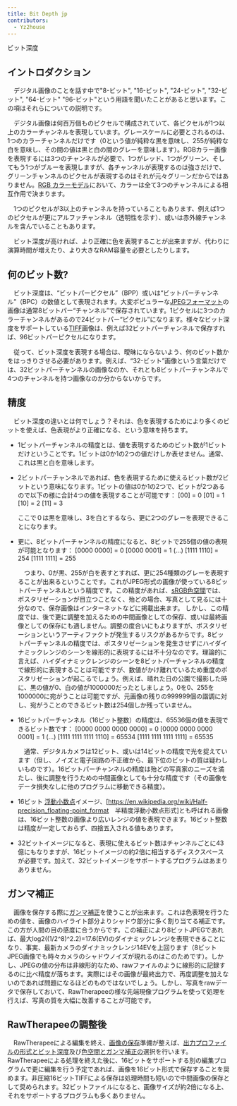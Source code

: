 ```yaml
---
title: Bit Depth jp
contributors:
  - Yz2house
---
```


<div class="pagetitle">

ビット深度

</div>

## イントロダクション

　デジタル画像のことを話す中で"8-ビット", "16-ビット", "24-ビット",
"32-ビット", "64-ビット"
"96-ビット"という用語を聞いたことがあると思います。この項はそれらについての説明です。

　デジタル画像は何百万個ものピクセルで構成されていて、各ピクセルが1つ以上のカラーチャンネルを表現しています。グレースケールに必要とされるのは、1つのカラーチャンネルだけです（0という値が純粋な黒を意味し、255が純粋な白を意味し、その間の値は黒と白の間のグレーを意味します）。RGBカラー画像を表現するには3つのチャンネルが必要で、1つがレッド、1つがグリーン、そしてもう1つがブルーを表現しますが、各チャンネルが表現するのは強さだけで、グリーンチャンネルのピクセルが表現するのはそれが元々グリーンだからではありません。[RGB
カラーモデル](https://en.wikipedia.org/wiki/RGB_color_model)において、カラーは全て3つのチャンネルによる相互作用で決まります。

　1つのピクセルが3以上のチャンネルを持っていることもあります、例えば1つのピクセルが更にアルファチャンネル（透明性を示す）、或いは赤外線チャンネルを含んでいることもあります。

　ビット深度が高ければ、より正確に色を表現することが出来ますが、代わりに演算時間が増えたり、より大きなRAM容量を必要としたりします。

## 何のビット数?

　ビット深度は、“ビットパーピクセル”（BPP）或いは“ビットパーチャンネル”（BPC）の数値として表現されます。大変ポピュラーな[JPEGフォーマット](https://ja.wikipedia.org/wiki/JPEG)の画像は通常8ビットパー“チャンネル”で保存されています。1ピクセルに3つのカラーチャンネルがあるので24ビットパー“ピクセル”になります。様々なビット深度をサポートしている[TIFF](https://ja.wikipedia.org/wiki/Tagged_Image_File_Format)画像は、例えば32ビットパーチャンネルで保存すれば、96ビットパーピクセルになります。

　従って、ビット深度を表現する場合は、曖昧にならないよう、何のビット数かをはっきりさせる必要があります。例えば、“32-ビット”画像という言葉だけでは、32ビットパーチャンネルの画像なのか、それとも8ビットパーチャンネルで4つのチャンネルを持つ画像なのか分からないからです。

## 精度

　ビット深度の違いとは何でしょう？それは、色を表現するためにより多くのビットを使えば、色表現がより正確になる、という意味を持ちます。

- 1ビットパーチャンネルの精度とは、値を表現するためのビット数が1ビットだけということです。1ビットは0か1の2つの値だけしか表せません。通常、これは黒と白を意味します。
- 2ビットパーチャンネルであれば、色を表現するために使えるビット数が2ビットという意味になります。1ビットの値は0か1の2つで、ビットが2つあるので以下の様に合計4つの値を表現することが可能です：
      [00] = 0
      [01] = 1
      [10] = 2
      [11] = 3

  ここで０は黒を意味し、3を白とするなら、更に2つのグレーを表現できることになります。
- 更に、8ビットパーチャンネルの精度になると、8ビットで255個の値の表現が可能となります：
      [0000 0000] = 0
      [0000 0001] = 1
      (...)
      [1111 1110] = 254
      [1111 1111] = 255

  　つまり、0が黒、255が白を表すとすれば、更に254種類のグレーを表現することが出来るということです。これがJPEG形式の画像が使っている8ビットパーチャンネルという精度です。この精度があれば、[sRGB色空間](https://en.wikipedia.org/wiki/sRGB)では、ポスタリゼーションが目立つことなく、殆どの場合、写真として見るには十分なので、保存画像はインターネットなどに掲載出来ます。
  しかし、この精度では、後で更に調整を加えるための中間画像としての保存、或いは最終画像としての保存にも適しません。調整の度合いにもよりますが、ポスタリゼーションというアーティファクトが発生するリスクがあるからです。8ビットパーチャンネルの精度では、ポスタリゼーションを発生させずにハイダイナミックレンジのシーンを線形的に表現するには不十分なのです。理論的に言えば、ハイダイナミックレンジのシーンを8ビットパーチャンネルの精度で線形的に表現することは可能ですが、数値がかけ離れているため重度のポスタリゼーションが起こるでしょう。例えば、晴れた日の公園で撮影した時に、黒の値が0、白の値が1000000だったとしましょう。0を0、255を1000000に宛がうことは可能ですが、元画像の残りの999999個の諧調に対し、宛がうことのできるビット数は254個しか残っていません。
- 16ビットパーチャンネル（16ビット整数）の精度は、65536個の値を表現できるビット数です：
      [0000 0000 0000 0000] = 0
      [0000 0000 0000 0001] = 1
      (...)
      [1111 1111 1111 1110] = 65534
      [1111 1111 1111 1111] = 65535

  　通常、デジタルカメラは12ビット、或いは14ビットの精度で光を捉えています（但し、ノイズと電子回路の不正確から、最下位のビットの質は疑わしいものです）。16ビットパーチャンネルの精度は殆どの写真家のニーズを満たし、後に調整を行うための中間画像としても十分な精度です（その画像をデータ損失なしに他のプログラムに移動できる精度）。
- 16ビット
  [浮動小数点](https://en.wikipedia.org/wiki/Floating-point_arithmetic)イメージ、\[<https://en.wikipedia.org/wiki/Half-precision_floating-point_format>　半精度浮動小数点形式\]とも呼ばれる画像は、16ビット整数の画像より広いレンジの値を表現できます。16ビット整数は精度が一定しておらず、四捨五入される値もあります。
- 32ビットイメージになると、表現に使えるビット数はチャンネルごとに43億にもなりますが、16ビットイメージの約2倍に相当するディスクスペースが必要です。加えて、32ビットイメージをサポートするプログラムはあまりありません。

## ガンマ補正

　画像を保存する際に[ガンマ補正](https://en.wikipedia.org/wiki/Gamma_correction)を使うことが出来ます。これは色表現を行うための値を、画像のハイライト部分よりシャドウ部分に多く割り当てる補正です。この方が人間の目の感度に合うからです。この補正により8ビットJPEGであれば、最大log2((1/2^8)^2.2)=17.6(EV)のダイナミックレンジを表現できることになり、事実、最新カメラのダイナミックレンジ14EVを上回ります（8ビットJPEG画像でも時々カメラのシャドウノイズが現れるのはこのためです）。しかし、JPEGの値の分布は非線形的なため、rawファイルのように線形的に記録するのに比べ精度が落ちます。実際にはその画像が最終出力で、再度調整を加えないのであれば問題になるほどのものではないでしょう。しかし、写真をrawデータで保存しておいて、RawTherapeeの様な先端現像プログラムを使って処理を行えば、写真の質を大幅に改善することが可能です。

## RawTherapeeの調整後

　RawTherapeeによる編集を終え、[画像の保存](Saving/jp.md)準備が整えば、[出力プロファイルの形式とビット深度](Color_Management/jp#出力プロファイル.md)及び[色空間とガンマ補正の](Color_Management_addon/jp#出力の色空間_“出力プロファイル”.md)選択を行います。RawTherapeeによる処理を終えた後に、16ビットをサポートする別の編集プログラムで更に編集を行う予定であれば、画像を16ビット形式で保存することを奨めます。非圧縮16ビットTIFFによる保存は処理時間も短いので中間画像の保存として奨められます。32ビットファイルになると、画像サイズが約2倍になる上、それをサポートするプログラムも多くありません。

